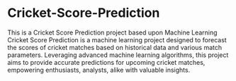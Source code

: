 # Cricket-Score-Prediction
This is a Cricket Score Prediction project based upon Machine Learning
Cricket Score Prediction is a machine learning project designed to forecast the scores of cricket matches based on historical data and various match parameters. Leveraging advanced machine learning algorithms, this project aims to provide accurate predictions for upcoming cricket matches, empowering enthusiasts, analysts, alike with valuable insights.
